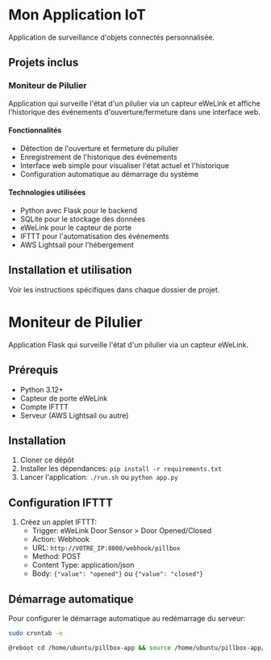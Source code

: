 # Mon Application IoT

Application de surveillance d'objets connectés personnalisée.

## Projets inclus

### Moniteur de Pilulier

Application qui surveille l'état d'un pilulier via un capteur eWeLink et affiche l'historique des événements d'ouverture/fermeture dans une interface web.

#### Fonctionnalités

- Détection de l'ouverture et fermeture du pilulier
- Enregistrement de l'historique des événements
- Interface web simple pour visualiser l'état actuel et l'historique
- Configuration automatique au démarrage du système

#### Technologies utilisées

- Python avec Flask pour le backend
- SQLite pour le stockage des données
- eWeLink pour le capteur de porte
- IFTTT pour l'automatisation des événements
- AWS Lightsail pour l'hébergement

## Installation et utilisation

Voir les instructions spécifiques dans chaque dossier de projet.
# Moniteur de Pilulier

Application Flask qui surveille l'état d'un pilulier via un capteur eWeLink.

## Prérequis

- Python 3.12+
- Capteur de porte eWeLink
- Compte IFTTT
- Serveur (AWS Lightsail ou autre)

## Installation

1. Cloner ce dépôt
2. Installer les dépendances: `pip install -r requirements.txt`
3. Lancer l'application: `./run.sh` ou `python app.py`

## Configuration IFTTT

1. Créez un applet IFTTT:
   - Trigger: eWeLink Door Sensor > Door Opened/Closed
   - Action: Webhook
   - URL: `http://VOTRE_IP:8000/webhook/pillbox`
   - Method: POST
   - Content Type: application/json
   - Body: `{"value": "opened"}` ou `{"value": "closed"}`

## Démarrage automatique

Pour configurer le démarrage automatique au redémarrage du serveur:

```bash
sudo crontab -e

@reboot cd /home/ubuntu/pillbox-app && source /home/ubuntu/pillbox-app/venv/bin/activate && nohup python3 app.py > /home/ubuntu/pillbox-app/output.log 2>&1 &
